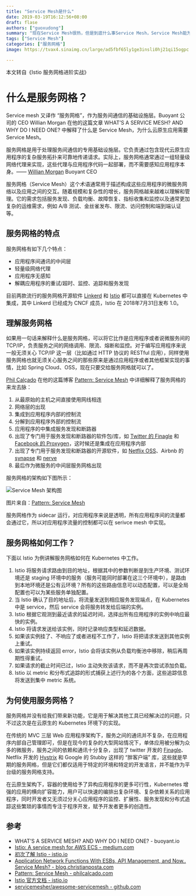 ```yaml
---
title: "Service Mesh是什么"
date: 2019-03-19T16:12:56+08:00
draft: flase
authors: ["guoxudong"]
summary: "现在Service Mesh很热，但是到底什么事Service Mesh，Service Mesh能为我们做什么，我们为什么要用Service Mesh。"
tags: ["Service Mesh"]
categories: ["服务网格"]
image: https://tvax4.sinaimg.cn/large/ad5fbf65ly1ge3insli0hj21qi15ogpc.jpg

---
```

本文转自《Istio 服务网格进阶实战》
# 什么是服务网格？

Service mesh 又译作 “服务网格”，作为服务间通信的基础设施层。Buoyant 公司的 CEO Willian Morgan 在他的这篇文章 WHAT’S A SERVICE MESH? AND WHY DO I NEED ONE? 中解释了什么是 Service Mesh，为什么云原生应用需要 Service Mesh。

服务网格是用于处理服务间通信的专用基础设施层。它负责通过包含现代云原生应用程序的复杂服务拓扑来可靠地传递请求。实际上，服务网格通常通过一组轻量级网络代理来实现，这些代理与应用程序代码一起部署，而不需要感知应用程序本身。——  [Willian Morgan](https://twitter.com/wm) Buoyant CEO

服务网格（Service Mesh）这个术语通常用于描述构成这些应用程序的微服务网络以及应用之间的交互。随着规模和复杂性的增长，服务网格越来越难以理解和管理。它的需求包括服务发现、负载均衡、故障恢复、指标收集和监控以及通常更加复杂的运维需求，例如 A/B 测试、金丝雀发布、限流、访问控制和端到端认证等。

## 服务网格的特点

服务网格有如下几个特点：

- 应用程序间通讯的中间层
- 轻量级网络代理
- 应用程序无感知
- 解耦应用程序的重试/超时、监控、追踪和服务发现

目前两款流行的服务网格开源软件 [Linkerd](https://linkerd.io) 和 [Istio](https://Istio.io) 都可以直接在 Kubernetes 中集成，其中 Linkerd 已经成为 CNCF 成员，Istio 在 2018年7月31日发布 1.0。

## 理解服务网格

如果用一句话来解释什么是服务网格，可以将它比作是应用程序或者说微服务间的 TCP/IP，负责服务之间的网络调用、限流、熔断和监控。对于编写应用程序来说一般无须关心 TCP/IP 这一层（比如通过 HTTP 协议的 RESTful 应用），同样使用服务网格也就无须关心服务之间的那些原来是通过应用程序或者其他框架实现的事情，比如 Spring Cloud、OSS，现在只要交给服务网格就可以了。

[Phil Calçado](http://philcalcado.com/) 在他的这篇博客 [Pattern: Service Mesh](http://philcalcado.com/2017/08/03/pattern_service_mesh.html) 中详细解释了服务网格的来龙去脉：

1. 从最原始的主机之间直接使用网线相连
2. 网络层的出现
3. 集成到应用程序内部的控制流
4. 分解到应用程序外部的控制流
5. 应用程序的中集成服务发现和断路器
6. 出现了专门用于服务发现和断路器的软件包/库，如 [Twitter 的 Finagle](https://finagle.github.io/) 和 [Facebook  的 Proxygen](https://code.fb.com/networking-traffic/introducing-proxygen-facebook-s-c-http-framework/)，这时候还是集成在应用程序内部
7. 出现了专门用于服务发现和断路器的开源软件，如 [Netflix OSS](http://netflix.github.io/)、Airbnb 的 [synapse](https://github.com/airbnb/synapse) 和 [nerve](https://github.com/airbnb/nerve)
8. 最后作为微服务的中间层服务网格出现

服务网格的架构如下图所示：

![Service Mesh 架构图](http://tva2.sinaimg.cn/large/00704eQkly1fswh7dbs1pj30id0bpmxl.jpg)

图片来自：[Pattern: Service Mesh](http://philcalcado.com/2017/08/03/pattern_service_mesh.html)

服务网格作为 sidecar 运行，对应用程序来说是透明，所有应用程序间的流量都会通过它，所以对应用程序流量的控制都可以在 serivce mesh 中实现。

## 服务网格如何工作？

下面以 Istio 为例讲解服务网格如何在 Kubernetes 中工作。

1. Istio 将服务请求路由到目的地址，根据其中的参数判断是到生产环境、测试环境还是 staging 环境中的服务（服务可能同时部署在这三个环境中），是路由到本地环境还是公有云环境？所有的这些路由信息可以动态配置，可以是全局配置也可以为某些服务单独配置。
2. 当 Istio 确认了目的地址后，将流量发送到相应服务发现端点，在 Kubernetes 中是 service，然后 service 会将服务转发给后端的实例。
3. Istio 根据它观测到最近请求的延迟时间，选择出所有应用程序的实例中响应最快的实例。
4. Istio 将请求发送给该实例，同时记录响应类型和延迟数据。
5. 如果该实例挂了、不响应了或者进程不工作了，Istio 将把请求发送到其他实例上重试。
6. 如果该实例持续返回 error，Istio 会将该实例从负载均衡池中移除，稍后再周期性得重试。
7. 如果请求的截止时间已过，Istio 主动失败该请求，而不是再次尝试添加负载。
8. Istio 以 metric 和分布式追踪的形式捕获上述行为的各个方面，这些追踪信息将发送到集中 metric 系统。

## 为何使用服务网格？

服务网格并没有给我们带来新功能，它是用于解决其他工具已经解决过的问题，只不过这次是在云原生的 Kubernetes 环境下的实现。

在传统的 MVC 三层 Web 应用程序架构下，服务之间的通讯并不复杂，在应用程序内部自己管理即可，但是在现今的复杂的大型网站情况下，单体应用被分解为众多的微服务，服务之间的依赖和通讯十分复杂，出现了 twitter 开发的 [Finagle](https://twitter.github.io/finagle/)、Netflix 开发的 [Hystrix](https://github.com/Netflix/Hystrix) 和 Google 的 Stubby 这样的 “胖客户端” 库，这些就是早期的服务网格，但是它们都仅适用于特定的环境和特定的开发语言，并不能作为平台级的服务网格支持。

在云原生架构下，容器的使用给予了异构应用程序的更多可行性，Kubernetes 增强的应用的横向扩容能力，用户可以快速的编排出复杂环境、复杂依赖关系的应用程序，同时开发者又无须过分关心应用程序的监控、扩展性、服务发现和分布式追踪这些繁琐的事情而专注于程序开发，赋予开发者更多的创造性。

## 参考

- WHAT’S A SERVICE MESH? AND WHY DO I NEED ONE? - buoyant.io
- [Istio: A service mesh for AWS ECS - medium.com](https://medium.com/attest-engineering/Istio-a-service-mesh-for-aws-ecs-937f201f847a)
- [初次了解 Istio - istio.io](https://istio.io/blog/istio-service-mesh-for-microservices.html)
- [Application Network Functions With ESBs, API Management, and Now.. Service Mesh? - blog.christianposta.com](http://blog.christianposta.com/microservices/application-network-functions-with-esbs-api-management-and-now-service-mesh/)
- [Pattern: Service Mesh - philcalcado.com](http://philcalcado.com/2017/08/03/pattern_service_mesh.html)
- [Istio 官方文档 - istio.io](https://istio.io/zh)
- [servicemesher/awesome-servicemesh - github.com](https://github.com/servicemesher/awesome-servicemesh/)
